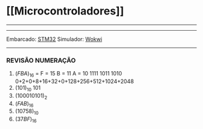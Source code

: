 # [[Microcontroladores]]

---

---

Embarcado: [STM32](https://www.st.com/en/microcontrollers-microprocessors/stm32-32-bit-arm-cortex-mcus.html)
Simulador: [Wokwi](https://wokwi.com/)

---
### REVISÃO NUMERAÇÃO
1. $(FBA)_{16}$ =
	F = 15
	B = 11
	A = 10
	1111 1011 1010
	0+2+0+8+16+32+0+128+256+512+1024+2048
1. $(101)_{10}$
	101
1. $(100010101)_2$
2. $(FAB)_{16}$
3. $(10758)_{10}$
4. $(37BF)_{16}$